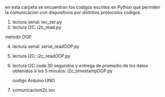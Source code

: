 en esta carpeta se encuentran los codigos escritos en Python que permiten la comunicacion con dispositivos por distintos protocolos
codigos 
1) lectura serial: lec_ser.py
2) lectura I2C: i2c_read.py
   
 
  metodo OOP

4) lectura serial: serial_readOOP.py
5) lectura I2C: i2c_readOOP.py
6) lectura I2C cada 30 segundos y entrega de promedio de los datos obtenidos a los 5 minutos: i2c_timestampOOP.py

   codigo Arduino UNO

7) comunicacioni2c.ino
